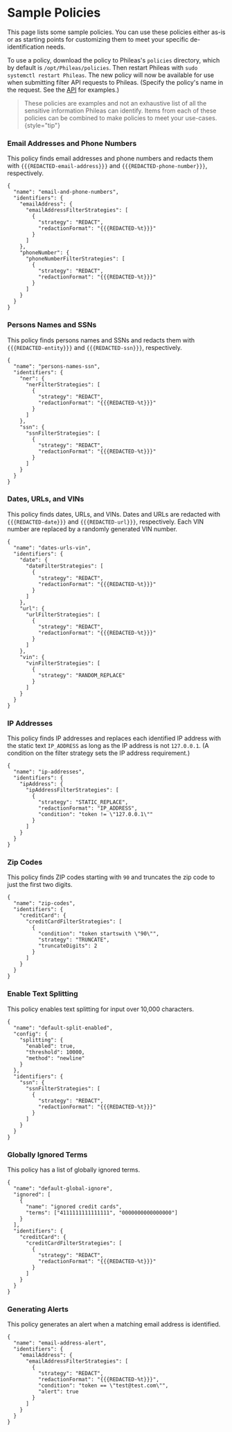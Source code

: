 # Sample Policies

This page lists some sample policies. You can use these policies either as-is or as starting points for customizing them to meet your specific de-identification needs.

To use a policy, download the policy to Phileas's `policies` directory, which by default is `/opt/Phileas/policies`. Then restart Phileas with `sudo systemctl restart Phileas`. The new policy will now be available for use when submitting filter API requests to Phileas. (Specify the policy's name in the request. See the [API](filtering-api.md) for examples.)

> These policies are examples and not an exhaustive list of all the sensitive information Phileas can identify. Items from each of these policies can be combined to make policies to meet your use-cases.
{style="tip"}

### Email Addresses and Phone Numbers

This policy finds email addresses and phone numbers and redacts them with `{{{REDACTED-email-address}}}` and `{{{REDACTED-phone-number}}}`, respectively.

```
{
  "name": "email-and-phone-numbers",
  "identifiers": {
    "emailAddress": {
      "emailAddressFilterStrategies": [
        {
          "strategy": "REDACT",
          "redactionFormat": "{{{REDACTED-%t}}}"
        }
      ]
    },
    "phoneNumber": {
      "phoneNumberFilterStrategies": [
        {
          "strategy": "REDACT",
          "redactionFormat": "{{{REDACTED-%t}}}"
        }
      ]
    }
  }
}
```

### Persons Names and SSNs

This policy finds persons names and SSNs and redacts them with `{{{REDACTED-entity}}}` and `{{{REDACTED-ssn}}}`, respectively.

```
{
  "name": "persons-names-ssn",
  "identifiers": {
    "ner": {
      "nerFilterStrategies": [
        {
          "strategy": "REDACT",
          "redactionFormat": "{{{REDACTED-%t}}}"
        }
      ]
    },
    "ssn": {
      "ssnFilterStrategies": [
        {
          "strategy": "REDACT",
          "redactionFormat": "{{{REDACTED-%t}}}"
        }
      ]
    }
  }
}
```

### Dates, URLs, and VINs

This policy finds dates, URLs, and VINs. Dates and URLs are redacted with `{{{REDACTED-date}}}` and `{{{REDACTED-url}}}`, respectively. Each VIN number are replaced by a randomly generated VIN number.

```
{
  "name": "dates-urls-vin",
  "identifiers": {
    "date": {
      "dateFilterStrategies": [
        {
          "strategy": "REDACT",
          "redactionFormat": "{{{REDACTED-%t}}}"
        }
      ]
    },
    "url": {
      "urlFilterStrategies": [
        {
          "strategy": "REDACT",
          "redactionFormat": "{{{REDACTED-%t}}}"
        }
      ]
    },
    "vin": {
      "vinFilterStrategies": [
        {
          "strategy": "RANDOM_REPLACE"
        }
      ]
    }
  }
}
```

### IP Addresses

This policy finds IP addresses and replaces each identified IP address with the static text `IP_ADDRESS` as long as the IP address is not `127.0.0.1`. (A condition on the filter strategy sets the IP address requirement.)

```
{
  "name": "ip-addresses",
  "identifiers": {
    "ipAddress": {
      "ipAddressFilterStrategies": [
        {
          "strategy": "STATIC_REPLACE",
          "redactionFormat": "IP_ADDRESS",
          "condition": "token != \"127.0.0.1\""
        }
      ]
    }
  }
}
```

### Zip Codes

This policy finds ZIP codes starting with `90` and truncates the zip code to just the first two digits.

```
{
  "name": "zip-codes",
  "identifiers": {
    "creditCard": {
      "creditCardFilterStrategies": [
        {
          "condition": "token startswith \"90\"",
          "strategy": "TRUNCATE",
          "truncateDigits": 2
        }
      ]
    }
  }
}
```

### Enable Text Splitting

This policy enables text splitting for input over 10,000 characters.

```
{
  "name": "default-split-enabled",
  "config": {
    "splitting": {
      "enabled": true,
      "threshold": 10000,
      "method": "newline"
    }
  },
  "identifiers": {
    "ssn": {
      "ssnFilterStrategies": [
        {
          "strategy": "REDACT",
          "redactionFormat": "{{{REDACTED-%t}}}"
        }
      ]
    }
  }
}
```

### Globally Ignored Terms

This policy has a list of globally ignored terms.

```
{
  "name": "default-global-ignore",
  "ignored": [
    {
      "name": "ignored credit cards",
      "terms": ["4111111111111111", "0000000000000000"]
    }
  ],
  "identifiers": {
    "creditCard": {
      "creditCardFilterStrategies": [
        {
          "strategy": "REDACT",
          "redactionFormat": "{{{REDACTED-%t}}}"
        }
      ]
    }
  }
}
```

### Generating Alerts

This policy generates an alert when a matching email address is identified.

```
{
  "name": "email-address-alert",
  "identifiers": {
    "emailAddress": {
      "emailAddressFilterStrategies": [
        {
          "strategy": "REDACT",
          "redactionFormat": "{{{REDACTED-%t}}}",
          "condition": "token == \"test@test.com\"",
          "alert": true
        }
      ]
    }
  }
}
```